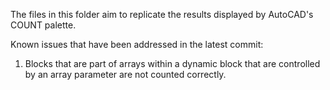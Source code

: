 The files in this folder aim to replicate the results displayed by AutoCAD's COUNT palette.

Known issues that have been addressed in the latest commit:

1.  Blocks that are part of arrays within a dynamic block that are controlled by an
    array parameter are not counted correctly.

